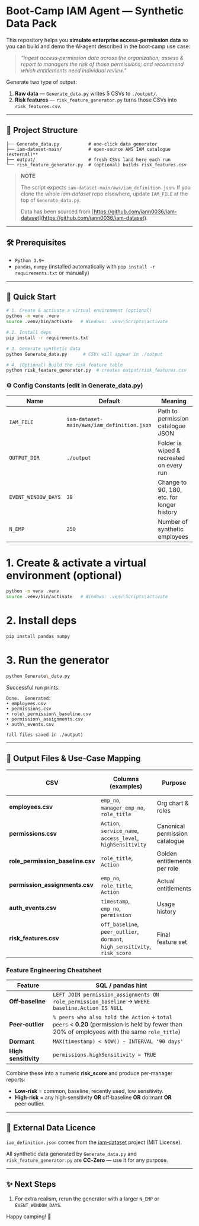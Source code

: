 # Boot‑Camp IAM Agent — Synthetic Data Pack

This repository helps you **simulate enterprise access‑permission data** so you can build and demo the AI‑agent described in the boot‑camp use case:

> *“Ingest access‑permission data across the organization; assess & report to managers the risk of those permissions; and recommend which entitlements need individual review.”*

Generate two type of output:
1. **Raw data** — `Generate_data.py` writes 5 CSVs to `./output/`.
2. **Risk features** — `risk_feature_generator.py` turns those CSVs into `risk_features.csv`.

---

## 📂 Project Structure

```text
├── Generate_data.py           # one‑click data generator
├── iam-dataset-main/          # open‑source AWS IAM catalogue (external)**
├── output/                    # fresh CSVs land here each run
└── risk_feature_generator.py  # (optional) builds risk_features.csv
```
> **NOTE**
> 
> The script expects `iam-dataset-main/aws/iam_definition.json`. 
> If you clone the whole *iam‑dataset* repo elsewhere, update `IAM_FILE` at the top of `Generate_data.py`.
>
> Data has been sourced from [https://github.com/iann0036/iam-dataset](https://github.com/iann0036/iam-dataset).

---

## 🛠️ Prerequisites

* `Python 3.9+`
* `pandas`, `numpy` (installed automatically with `pip install -r requirements.txt` or manually)

---

## 🚀 Quick Start

```bash
# 1. Create & activate a virtual environment (optional)
python -m venv .venv
source .venv/bin/activate   # Windows: .venv\Scripts\activate

# 2. Install deps
pip install -r requirements.txt

# 3. Generate synthetic data
python Generate_data.py      # CSVs will appear in ./output

# 4. (Optional) Build the risk feature table
python risk_feature_generator.py  # creates output/risk_features.csv
```

### ⚙️ Config Constants (edit in **Generate_data.py**)
| Name | Default | Meaning |
|------|---------|---------|
| `IAM_FILE` | `iam-dataset-main/aws/iam_definition.json` | Path to permission catalogue JSON |
| `OUTPUT_DIR` | `./output` | Folder is wiped & recreated on every run |
| `EVENT_WINDOW_DAYS` | `30` | Change to 90, 180, etc. for longer history |
| `N_EMP` | `250` | Number of synthetic employees |


# 1. Create & activate a virtual environment (optional)
```bash
python -m venv .venv
source .venv/bin/activate   # Windows: .venv\Scripts\activate
```

# 2. Install deps
```bash
pip install pandas numpy
```
# 3. Run the generator

```bash
python Generate\_data.py
```

Successful run prints:

```
Done.  Generated:
• employees.csv
• permissions.csv
• role\_permission\_baseline.csv
• permission\_assignments.csv
• auth\_events.csv

(all files saved in ./output)
```

---

## 📑 Output Files & Use‑Case Mapping
| CSV | Columns (examples) | Purpose | Use‑case attribute satisfied             |
|-----|--------------------|---------|------------------------------------------|
| **employees.csv** | `emp_no`, `manager_emp_no`, `role_title` | Org chart & roles | manager⇢directs; role alignment          |
| **permissions.csv** | `Action`, `service_name`, `access_level`, `highSensitivity` | Canonical permission catalogue | Permission sensitivity & service context |
| **role_permission_baseline.csv** | `role_title`, `Action` | Golden entitlements per role | relevance to role; peer baseline         |
| **permission_assignments.csv** | `emp_no`, `role_title`, `Action` | Actual entitlements | raw ingestion feed                       |
| **auth_events.csv** | `timestamp`, `emp_no`, `permission` | Usage history | frequency / dormant access               |
| **risk_features.csv** | `off_baseline`, `peer_outlier`, `dormant`, `high_sensitivity`, `risk_score` | Final feature set | manager‑report inputs                    |


### Feature Engineering Cheatsheet

| Feature              | SQL / pandas hint                                                                                                                                |
| -------------------- |--------------------------------------------------------------------------------------------------------------------------------------------------|
| **Off‑baseline**     | `LEFT JOIN permission_assignments ON role_permission_baseline` → `WHERE baseline.Action IS NULL`                                                 |
| **Peer‑outlier**     | `% peers who also hold the Action` **÷** `total peers` < **0.20** (permission is held by fewer than 20% of employees with the same `role_title`) |
| **Dormant**          | `MAX(timestamp) < NOW() - INTERVAL '90 days'`                                                                                                    |
| **High sensitivity** | `permissions.highSensitivity = TRUE`                                                                                                             |

Combine these into a numeric **risk\_score** and produce per‑manager reports:

* **Low‑risk** = common, baseline, recently used, low sensitivity.
* **High‑risk** = any high‑sensitivity **OR** off‑baseline **OR** dormant **OR** peer‑outlier.

---

## 🔗 External Data Licence

`iam_definition.json` comes from the [iam‑dataset](https://github.com/iann0036/iam-dataset) project (MIT License).

All synthetic data generated by `Generate_data.py` and `risk_feature_generator.py` are **CC‑Zero** — use it for any purpose.

---

## ✨ Next Steps

1. For extra realism, rerun the generator with a larger `N_EMP` or `EVENT_WINDOW_DAYS`.

Happy camping! 🎉

